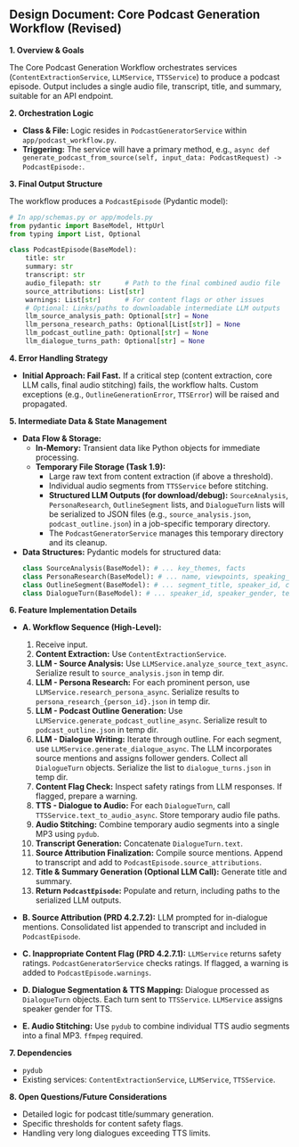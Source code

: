 ## Design Document: Core Podcast Generation Workflow (Revised)

**1. Overview & Goals**

The Core Podcast Generation Workflow orchestrates services (`ContentExtractionService`, `LLMService`, `TTSService`) to produce a podcast episode. Output includes a single audio file, transcript, title, and summary, suitable for an API endpoint.

**2. Orchestration Logic**

*   **Class & File:** Logic resides in `PodcastGeneratorService` within `app/podcast_workflow.py`.
*   **Triggering:** The service will have a primary method, e.g., `async def generate_podcast_from_source(self, input_data: PodcastRequest) -> PodcastEpisode:`.

**3. Final Output Structure**

The workflow produces a `PodcastEpisode` (Pydantic model):

```python
# In app/schemas.py or app/models.py
from pydantic import BaseModel, HttpUrl
from typing import List, Optional

class PodcastEpisode(BaseModel):
    title: str
    summary: str
    transcript: str
    audio_filepath: str      # Path to the final combined audio file
    source_attributions: List[str]
    warnings: List[str]      # For content flags or other issues
    # Optional: Links/paths to downloadable intermediate LLM outputs
    llm_source_analysis_path: Optional[str] = None
    llm_persona_research_paths: Optional[List[str]] = None
    llm_podcast_outline_path: Optional[str] = None
    llm_dialogue_turns_path: Optional[str] = None
```

**4. Error Handling Strategy**

*   **Initial Approach: Fail Fast.** If a critical step (content extraction, core LLM calls, final audio stitching) fails, the workflow halts. Custom exceptions (e.g., `OutlineGenerationError`, `TTSError`) will be raised and propagated.

**5. Intermediate Data & State Management**

*   **Data Flow & Storage:**
    *   **In-Memory:** Transient data like Python objects for immediate processing.
    *   **Temporary File Storage (Task 1.9):**
        *   Large raw text from content extraction (if above a threshold).
        *   Individual audio segments from `TTSService` before stitching.
        *   **Structured LLM Outputs (for download/debug):** `SourceAnalysis`, `PersonaResearch`, `OutlineSegment` lists, and `DialogueTurn` lists will be serialized to JSON files (e.g., `source_analysis.json`, `podcast_outline.json`) in a job-specific temporary directory.
        *   The `PodcastGeneratorService` manages this temporary directory and its cleanup.
*   **Data Structures:** Pydantic models for structured data:
    ```python
    class SourceAnalysis(BaseModel): # ... key_themes, facts
    class PersonaResearch(BaseModel): # ... name, viewpoints, speaking_style
    class OutlineSegment(BaseModel): # ... segment_title, speaker_id, content_cue
    class DialogueTurn(BaseModel): # ... speaker_id, speaker_gender, text, source_mentions
    ```

**6. Feature Implementation Details**

*   **A. Workflow Sequence (High-Level):**
    1.  Receive input.
    2.  **Content Extraction:** Use `ContentExtractionService`.
    3.  **LLM - Source Analysis:** Use `LLMService.analyze_source_text_async`. Serialize result to `source_analysis.json` in temp dir.
    4.  **LLM - Persona Research:** For each prominent person, use `LLMService.research_persona_async`. Serialize results to `persona_research_{person_id}.json` in temp dir.
    5.  **LLM - Podcast Outline Generation:** Use `LLMService.generate_podcast_outline_async`. Serialize result to `podcast_outline.json` in temp dir.
    6.  **LLM - Dialogue Writing:** Iterate through outline. For each segment, use `LLMService.generate_dialogue_async`. The LLM incorporates source mentions and assigns follower genders. Collect all `DialogueTurn` objects. Serialize the list to `dialogue_turns.json` in temp dir.
    7.  **Content Flag Check:** Inspect safety ratings from LLM responses. If flagged, prepare a warning.
    8.  **TTS - Dialogue to Audio:** For each `DialogueTurn`, call `TTSService.text_to_audio_async`. Store temporary audio file paths.
    9.  **Audio Stitching:** Combine temporary audio segments into a single MP3 using `pydub`.
    10. **Transcript Generation:** Concatenate `DialogueTurn.text`.
    11. **Source Attribution Finalization:** Compile source mentions. Append to transcript and add to `PodcastEpisode.source_attributions`.
    12. **Title & Summary Generation (Optional LLM Call):** Generate title and summary.
    13. **Return `PodcastEpisode`:** Populate and return, including paths to the serialized LLM outputs.

*   **B. Source Attribution (PRD 4.2.7.2):** LLM prompted for in-dialogue mentions. Consolidated list appended to transcript and included in `PodcastEpisode`.

*   **C. Inappropriate Content Flag (PRD 4.2.7.1):** `LLMService` returns safety ratings. `PodcastGeneratorService` checks ratings. If flagged, a warning is added to `PodcastEpisode.warnings`.

*   **D. Dialogue Segmentation & TTS Mapping:** Dialogue processed as `DialogueTurn` objects. Each turn sent to `TTSService`. `LLMService` assigns speaker gender for TTS.

*   **E. Audio Stitching:** Use `pydub` to combine individual TTS audio segments into a final MP3. `ffmpeg` required.

**7. Dependencies**

*   `pydub`
*   Existing services: `ContentExtractionService`, `LLMService`, `TTSService`.

**8. Open Questions/Future Considerations**

*   Detailed logic for podcast title/summary generation.
*   Specific thresholds for content safety flags.
*   Handling very long dialogues exceeding TTS limits.
